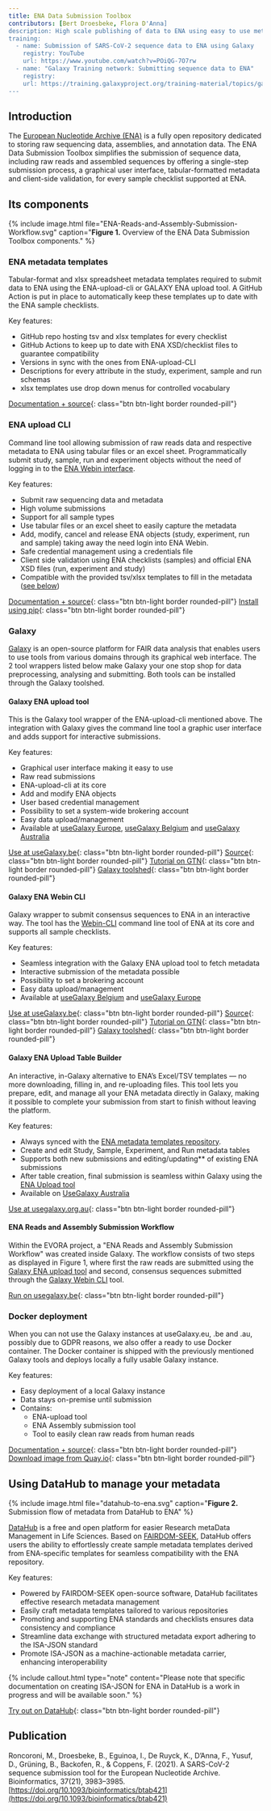 ```yaml
---
title: ENA Data Submission Toolbox
contributors: [Bert Droesbeke, Flora D'Anna] 
description: High scale publishing of data to ENA using easy to use metadata templates. 
training:
  - name: Submission of SARS-CoV-2 sequence data to ENA using Galaxy
    registry: YouTube
    url: https://www.youtube.com/watch?v=POiQG-7O7rw
  - name: "Galaxy Training network: Submitting sequence data to ENA"
    registry: 
    url: https://training.galaxyproject.org/training-material/topics/galaxy-interface/tutorials/upload-data-to-ena/tutorial.html
---
```



## Introduction 

The [European Nucleotide Archive (ENA)](https://www.ebi.ac.uk/ena/browser/) is a fully open repository dedicated to storing raw sequencing data, assemblies, and annotation data. The ENA Data Submission Toolbox simplifies the submission of sequence data, including raw reads and assembled sequences by offering a single-step submission process, a graphical user interface, tabular-formatted metadata and client-side validation, for every sample checklist supported at ENA.


## Its components

{% include image.html file="ENA-Reads-and-Assembly-Submission-Workflow.svg" caption="<b>Figure 1.</b> Overview of the ENA Data Submission Toolbox components." %}

### ENA metadata templates

Tabular-format and xlsx spreadsheet metadata templates required to submit data to ENA using the ENA-upload-cli or GALAXY ENA upload tool. A GitHub Action is put in place to automatically keep these templates up to date with the ENA sample checklists.

Key features:
- GitHub repo hosting tsv and xlsx templates for every checklist
- GitHub Actions to keep up to date with ENA XSD/checklist files to guarantee compatibility
- Versions in sync with the ones from ENA-upload-CLI
- Descriptions for every attribute in the study, experiment, sample and run schemas
- xlsx templates use drop down menus for controlled vocabulary

[<i class="fa-brands fa-github me-2"></i>Documentation + source](https://github.com/ELIXIR-Belgium/ENA-metadata-templates){: class="btn btn-light border rounded-pill"}


### ENA upload CLI

Command line tool allowing submission of raw reads data and respective metadata to ENA using tabular files or an excel sheet. Programmatically submit study, sample, run and experiment objects without the need of logging in to the [ENA Webin interface](https://www.ebi.ac.uk/ena/submit/webin/login). 

Key features:
- Submit raw sequencing data and metadata
- High volume submissions
- Support for all sample types
- Use tabular files or an excel sheet to easily capture the metadata
- Add, modify, cancel and release ENA objects (study, experiment, run and sample) taking away the need login into ENA Webin.
- Safe credential management using a credentials file
- Client side validation using ENA checklists (samples) and official ENA XSD files (run, experiment and study)
- Compatible with the provided tsv/xlsx templates to fill in the metadata ([see below](#metadata-templates))

[<i class="fa-brands fa-github me-2"></i>Documentation + source](https://github.com/usegalaxy-eu/ena-upload-cli){: class="btn btn-light border rounded-pill"}
[<i class="fa-solid fa-download me-2"></i>Install using pip](https://pypi.org/project/ena-upload-cli/){: class="btn btn-light border rounded-pill"}

### Galaxy

[Galaxy](https://galaxyproject.org/eu/) is an open-source platform for FAIR data analysis that enables users to use tools from various domains through its graphical web interface. The 2 tool wrappers listed below make Galaxy your one stop shop for data preprocessing, analysing and submitting. Both tools can be installed through the Galaxy toolshed.

#### Galaxy ENA upload tool

This is the Galaxy tool wrapper of the ENA-upload-cli mentioned above. The integration with Galaxy gives the command line tool a graphic user interface and adds support for interactive submissions. 

Key features:
- Graphical user interface making it easy to use
- Raw read submissions
- ENA-upload-cli at its core
- Add and modify ENA objects
- User based credential management
- Possibility to set a system-wide brokering account
- Easy data upload/management
- Available at [useGalaxy Europe](https://usegalaxy.eu/), [useGalaxy Belgium](https://usegalaxy.be/) and [useGalaxy Australia](https://usegalaxy.org.au/)

[<i class="fa-solid fa-play me-2"></i>Use at useGalaxy.be](https://usegalaxy.be/?tool_id=toolshed.g2.bx.psu.edu%2Frepos%2Fiuc%2Fena_upload%2Fena_upload){: class="btn btn-light border rounded-pill"}
[<i class="fa-brands fa-github me-2"></i>Source](https://github.com/galaxyproject/tools-iuc/tree/master/tools/ena_upload){: class="btn btn-light border rounded-pill"}
[<i class="fa-solid fa-graduation-cap me-2"></i>Tutorial on GTN](https://training.galaxyproject.org/training-material/topics/galaxy-interface/tutorials/upload-data-to-ena/tutorial.html#submitting-raw-sequence-data-reads-to-the-ena){: class="btn btn-light border rounded-pill"}
[<i class="fa-solid fa-download me-2"></i>Galaxy toolshed](https://toolshed.g2.bx.psu.edu/repository?repository_id=0db04aa13ef9d2f8){: class="btn btn-light border rounded-pill"} 


#### Galaxy ENA Webin CLI

Galaxy wrapper to submit consensus sequences to ENA in an interactive way. The tool has the [Webin-CLI](https://github.com/enasequence/webin-cli) command line tool of ENA at its core and supports all sample checklists.

Key features:
- Seamless integration with the Galaxy ENA upload tool to fetch metadata
- Interactive submission of the metadata possible
- Possibility to set a brokering account
- Easy data upload/management
- Available at [useGalaxy Belgium](https://usegalaxy.be/) and [useGalaxy Europe](https://usegalaxy.eu/)

[<i class="fa-solid fa-play me-2"></i>Use at useGalaxy.be](https://usegalaxy.be/root?tool_id=toolshed.g2.bx.psu.edu/repos/iuc/ena_webin_cli/ena_webin_cli/){: class="btn btn-light border rounded-pill"}
[<i class="fa-brands fa-github me-2"></i>Source](https://github.com/galaxyproject/tools-iuc/tree/master/tools/ena_webin_cli){: class="btn btn-light border rounded-pill"}
[<i class="fa-solid fa-graduation-cap me-2"></i>Tutorial on GTN](https://training.galaxyproject.org/training-material/topics/galaxy-interface/tutorials/upload-data-to-ena/tutorial.html#submitting-consensus-sequences-to-ena){: class="btn btn-light border rounded-pill"}
[<i class="fa-solid fa-download me-2"></i>Galaxy toolshed](https://toolshed.g2.bx.psu.edu/view/iuc/ena_webin_cli/){: class="btn btn-light border rounded-pill"}


#### Galaxy ENA Upload Table Builder

An interactive, in-Galaxy alternative to ENA’s Excel/TSV templates — no more downloading, filling in, and re-uploading files. This tool lets you prepare, edit, and manage all your ENA metadata directly in Galaxy, making it possible to complete your submission from start to finish without leaving the platform.

Key features:
* Always synced with the [ENA metadata templates repository](#ena-metadata-templates).
* Create and edit Study, Sample, Experiment, and Run  metadata tables
* Supports both new submissions and editing/updating** of existing ENA submissions
* After table creation, final submission is seamless within Galaxy using the [ENA Upload tool](#galaxy-ena-upload-tool)
* Available on [UseGalaxy Australia](https://usegalaxy.org.au/)

[<i class="fa-solid fa-play me-2"></i>Use at usegalaxy.org.au](https://usegalaxy.org.au/?tool_id=interactive_tool_ena_upload_table_builder&version=latest){: class="btn btn-light border rounded-pill"}

#### ENA Reads and Assembly Submission Workflow

Within the EVORA project, a "ENA Reads and Assembly Submission Workflow" was created inside Galaxy. The workflow consists of two steps as displayed in Figure 1, where first the raw reads are submitted using the [Galaxy ENA upload tool](#galaxy-ena-upload-tool) and second, consensus sequences submitted through the [Galaxy Webin CLI](#galaxy-ena-webin-cli) tool.

[<i class="fa-solid fa-play me-2"></i>Run on usegalaxy.be](https://usegalaxy.be/u/bedro/w/ena-reads-and-assembly-submission-workflow){: class="btn btn-light border rounded-pill"}

### Docker deployment

When you can not use the Galaxy instances at useGalaxy.eu, .be and .au, possibly due to GDPR reasons, we also offer a ready to use Docker container. The  Docker container is shipped with the previously mentioned Galaxy tools and deploys locally a fully usable Galaxy instance. 

Key features:
- Easy deployment of a local Galaxy instance
- Data stays on-premise until submission
- Contains:
    - ENA-upload tool
    - ENA Assembly submission tool
    - Tool to easily clean raw reads from human reads

[<i class="fa-brands fa-github me-2"></i>Documentation + source](https://github.com/ELIXIR-Belgium/ena-upload-container){: class="btn btn-light border rounded-pill"}
[<i class="fa-solid fa-download me-2"></i>Download image from Quay.io](https://quay.io/repository/galaxy/ena-upload){: class="btn btn-light border rounded-pill"}


## Using DataHub to manage your metadata

{% include image.html file="datahub-to-ena.svg" caption="<b>Figure 2.</b> Submission flow of metadata from DataHub to ENA" %}

[DataHub](https://datahub-test.elixir-belgium.org/) is a free and open platform for easier Research metaData Management in Life Sciences. Based on [FAIRDOM-SEEK](https://seek4science.org/), DataHub offers users the ability to effortlessly create sample metadata templates derived from ENA-specific templates for seamless compatibility with the ENA repository.

Key features:
- Powered by FAIRDOM-SEEK open-source software, DataHub facilitates effective research metadata management
- Easily craft metadata templates tailored to various repositories
- Promoting and supporting ENA standards and checklists ensures data consistency and compliance
- Streamline data exchange with structured metadata export adhering to the ISA-JSON standard
- Promote ISA-JSON as a machine-actionable metadata carrier, enhancing interoperability

{% include callout.html type="note" content="Please note that specific documentation on creating ISA-JSON for ENA in DataHub is a work in progress and will be available soon." %}

[<i class="fa-solid fa-play me-2"></i>Try out on DataHub](https://datahub-test.elixir-belgium.org/){: class="btn btn-light border rounded-pill"}


## Publication

Roncoroni, M., Droesbeke, B., Eguinoa, I., De Ruyck, K., D’Anna, F., Yusuf, D., Grüning, B., Backofen, R., & Coppens, F. (2021). A SARS-CoV-2 sequence submission tool for the European Nucleotide Archive. Bioinformatics, 37(21), 3983–3985. [https://doi.org/10.1093/bioinformatics/btab421](https://doi.org/10.1093/bioinformatics/btab421)

